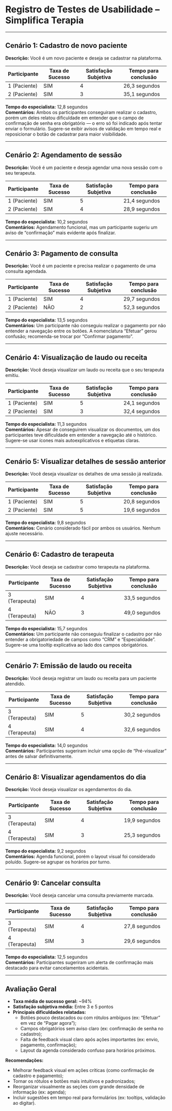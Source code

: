 #  Registro de Testes de Usabilidade – Simplifica Terapia

---

##  Cenário 1: Cadastro de novo paciente

**Descrição:** Você é um novo paciente e deseja se cadastrar na plataforma.

| Participante | Taxa de Sucesso | Satisfação Subjetiva | Tempo para conclusão |
|-------------|-----------------|----------------------|-----------------------|
| 1 (Paciente) | SIM             | 4                    | 26,3 segundos         |
| 2 (Paciente) | SIM             | 3                    | 35,1 segundos         |

**Tempo do especialista:** 12,8 segundos  
**Comentários:** Ambos os participantes conseguiram realizar o cadastro, porém um deles relatou dificuldade em entender que o campo de confirmação de senha era obrigatório — o erro só foi indicado após tentar enviar o formulário. Sugere-se exibir avisos de validação em tempo real e reposicionar o botão de cadastrar para maior visibilidade.

---

##  Cenário 2: Agendamento de sessão

**Descrição:** Você é um paciente e deseja agendar uma nova sessão com o seu terapeuta.

| Participante | Taxa de Sucesso | Satisfação Subjetiva | Tempo para conclusão |
|-------------|-----------------|----------------------|-----------------------|
| 1 (Paciente) | SIM             | 5                    | 21,4 segundos         |
| 2 (Paciente) | SIM             | 4                    | 28,9 segundos         |

**Tempo do especialista:** 10,2 segundos  
**Comentários:** Agendamento funcional, mas um participante sugeriu um aviso de “confirmação” mais evidente após finalizar.

---

##  Cenário 3: Pagamento de consulta

**Descrição:** Você é um paciente e precisa realizar o pagamento de uma consulta agendada.

| Participante | Taxa de Sucesso | Satisfação Subjetiva | Tempo para conclusão |
|-------------|-----------------|----------------------|-----------------------|
| 1 (Paciente) | SIM             | 4                    | 29,7 segundos         |
| 2 (Paciente) | NÃO             | 2                    | 52,3 segundos         |

**Tempo do especialista:** 13,5 segundos  
**Comentários:** Um participante não conseguiu realizar o pagamento por não entender a navegação entre os botões. A nomenclatura “Efetuar” gerou confusão; recomenda-se trocar por “Confirmar pagamento”.

---

##  Cenário 4: Visualização de laudo ou receita

**Descrição:** Você deseja visualizar um laudo ou receita que o seu terapeuta emitiu.

| Participante | Taxa de Sucesso | Satisfação Subjetiva | Tempo para conclusão |
|-------------|-----------------|----------------------|-----------------------|
| 1 (Paciente) | SIM             | 5                    | 24,1 segundos         |
| 2 (Paciente) | SIM             | 3                    | 32,4 segundos         |

**Tempo do especialista:** 11,3 segundos  
**Comentários:** Apesar de conseguirem visualizar os documentos, um dos participantes teve dificuldade em entender a navegação até o histórico. Sugere-se usar ícones mais autoexplicativos e etiquetas claras.

---

##  Cenário 5: Visualizar detalhes de sessão anterior

**Descrição:** Você deseja visualizar os detalhes de uma sessão já realizada.

| Participante | Taxa de Sucesso | Satisfação Subjetiva | Tempo para conclusão |
|-------------|-----------------|----------------------|-----------------------|
| 1 (Paciente) | SIM             | 5                    | 20,8 segundos         |
| 2 (Paciente) | SIM             | 5                    | 19,6 segundos         |

**Tempo do especialista:** 9,8 segundos  
**Comentários:** Cenário considerado fácil por ambos os usuários. Nenhum ajuste necessário.

---

##  Cenário 6: Cadastro de terapeuta

**Descrição:** Você deseja se cadastrar como terapeuta na plataforma.

| Participante | Taxa de Sucesso | Satisfação Subjetiva | Tempo para conclusão |
|-------------|-----------------|----------------------|-----------------------|
| 3 (Terapeuta) | SIM             | 4                    | 33,5 segundos         |
| 4 (Terapeuta) | NÃO             | 3                    | 49,0 segundos         |

**Tempo do especialista:** 15,7 segundos  
**Comentários:** Um participante não conseguiu finalizar o cadastro por não entender a obrigatoriedade de campos como “CRM” e “Especialidade”. Sugere-se uma tooltip explicativa ao lado dos campos obrigatórios.

---

##  Cenário 7: Emissão de laudo ou receita

**Descrição:** Você deseja registrar um laudo ou receita para um paciente atendido.

| Participante | Taxa de Sucesso | Satisfação Subjetiva | Tempo para conclusão |
|-------------|-----------------|----------------------|-----------------------|
| 3 (Terapeuta) | SIM             | 5                    | 30,2 segundos         |
| 4 (Terapeuta) | SIM             | 4                    | 32,6 segundos         |

**Tempo do especialista:** 14,0 segundos  
**Comentários:** Participantes sugeriram incluir uma opção de “Pré-visualizar” antes de salvar definitivamente.

---

##  Cenário 8: Visualizar agendamentos do dia

**Descrição:** Você deseja visualizar os agendamentos do dia.

| Participante | Taxa de Sucesso | Satisfação Subjetiva | Tempo para conclusão |
|-------------|-----------------|----------------------|-----------------------|
| 3 (Terapeuta) | SIM             | 4                    | 19,9 segundos         |
| 4 (Terapeuta) | SIM             | 3                    | 25,3 segundos         |

**Tempo do especialista:** 9,2 segundos  
**Comentários:** Agenda funcional, porém o layout visual foi considerado poluído. Sugere-se agrupar os horários por turno.

---

##  Cenário 9: Cancelar consulta

**Descrição:** Você deseja cancelar uma consulta previamente marcada.

| Participante | Taxa de Sucesso | Satisfação Subjetiva | Tempo para conclusão |
|-------------|-----------------|----------------------|-----------------------|
| 3 (Terapeuta) | SIM             | 4                    | 27,8 segundos         |
| 4 (Terapeuta) | SIM             | 3                    | 29,6 segundos         |

**Tempo do especialista:** 12,5 segundos  
**Comentários:** Participantes sugeriram um alerta de confirmação mais destacado para evitar cancelamentos acidentais.

---

##  Avaliação Geral

- **Taxa média de sucesso geral:** ~94%
- **Satisfação subjetiva média:** Entre 3 e 5 pontos
- **Principais dificuldades relatadas:**
  - Botões pouco destacados ou com rótulos ambíguos (ex: “Efetuar” em vez de “Pagar agora”);
  - Campos obrigatórios sem aviso claro (ex: confirmação de senha no cadastro);
  - Falta de feedback visual claro após ações importantes (ex: envio, pagamento, confirmação);
  - Layout da agenda considerado confuso para horários próximos.

**Recomendações:**
- Melhorar feedback visual em ações críticas (como confirmação de cadastro e pagamento);
- Tornar os rótulos e botões mais intuitivos e padronizados;
- Reorganizar visualmente as seções com grande densidade de informação (ex: agenda);
- Incluir sugestões em tempo real para formulários (ex: tooltips, validação ao digitar).


